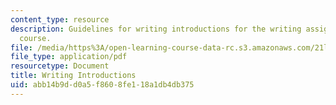 ```yaml
---
content_type: resource
description: Guidelines for writing introductions for the writing assignments of the
  course.
file: /media/https%3A/open-learning-course-data-rc.s3.amazonaws.com/21l-007-world-literatures-travel-writing-fall-2008/abb14b9dd0a5f8608fe118a1db4db375_revision_hand2.pdf
file_type: application/pdf
resourcetype: Document
title: Writing Introductions
uid: abb14b9d-d0a5-f860-8fe1-18a1db4db375
---
```

